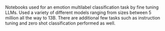 Notebooks used for an emotion multilabel classification task by fine tuning LLMs. Used a variety of different models ranging from sizes between 5 million all the way to 13B. There are  additional few tasks such as instruction tuning and zero shot classification performed as well.
